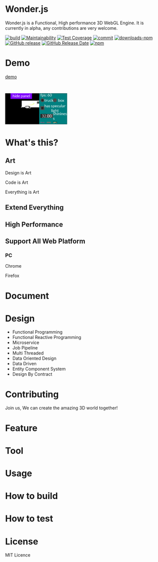 # Wonder.js
Wonder.js is a Functional, High performance 3D WebGL Engine.
It is currently in alpha, any contributions are very welcome.


[![build](https://travis-ci.org/Wonder-Technology/Wonder.js.png)](https://travis-ci.org/Wonder-Technology/Wonder.js?branch%3Dmaster) [![Maintainability](https://api.codeclimate.com/v1/badges/7bc4aab721bd3aaa07b8/maintainability)](https://codeclimate.com/github/Wonder-Technology/Wonder.js/maintainability) [![Test Coverage](https://api.codeclimate.com/v1/badges/7bc4aab721bd3aaa07b8/test_coverage)](https://codeclimate.com/github/Wonder-Technology/Wonder.js/test_coverage) [![commit](https://img.shields.io/badge/commitizen-friendly-brightgreen.svg)](http://commitizen.github.io/cz-cli/) [![downloads-npm](https://img.shields.io/npm/dw/wonder.js.svg)](https://www.npmjs.com/package/wonder.js) [![GitHub release](https://img.shields.io/github/release/Wonder-Technology/Wonder.js.svg)](https://github.com/Wonder-Technology/Wonder.js/releases) [![GitHub Release Date](https://img.shields.io/github/release-date/Wonder-Technology/Wonder.js.svg)](https://github.com/Wonder-Technology/Wonder.js/releases) [![npm](https://img.shields.io/npm/l/wonder.js.svg)](https://github.com/Wonder-Technology/Wonder.js)




# Demo
[demo](https://wonder-technology.github.io/wonder-demo.github.io/)

<br/>

<a href="https://wonder-technology.github.io/wonder-demo.github.io/demo/engine/imgui/imgui_demo_noWorker.html" target="_blank"><img src="https://github.com/Wonder-Technology/wonder-demo.github.io/blob/master/demo/engine/asset/screenshot/imgui.png" alt="imgui" title="imgui" width="200" height="100" /></a>



# What's this?

## Art
Design is Art

Code is Art

Everything is Art


## Extend Everything


## High Performance



## Support All Web Platform
### PC
Chrome

Firefox



# Document

# Design
- Functional Programming
- Functional Reactive Programming
- Microservice
- Job Pipeline
- Multi Threaded
- Data Oriented Design
- Data Driven
- Entity Component System
- Design By Contract

# Contributing
Join us, We can create the amazing 3D world together!
# Feature


# Tool

# Usage

# How to build
# How to test
# License
MIT Licence
